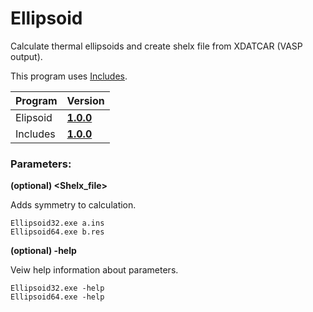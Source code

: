 # Ellipsoid

  Calculate thermal ellipsoids and create shelx file from XDATCAR (VASP output).

  This program uses [Includes](https://github.com/Robot2100/Includes).
  
  
Program | Version
--- | ---
Elipsoid | **[1.0.0](https://github.com/Robot2100/Ellipsoid/releases)**
Includes | **[1.0.0](https://github.com/Robot2100/Ellipsoid/releases)**

### Parameters:

**(optional) <Shelx_file>** 

Adds symmetry to calculation.

    Ellipsoid32.exe a.ins
    Ellipsoid64.exe b.res

**(optional) -help**

Veiw help information about parameters.

    Ellipsoid32.exe -help
    Ellipsoid64.exe -help
